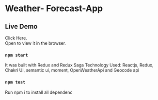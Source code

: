 # Weather- Forecast-App

## Live Demo

Click Here.\
Open to view it in the browser.

### `npm start`

It was built with Redux and Redux Saga
Technology Used: Reactjs, Redux, Chakri UI, semantic ui, moment, OpenWeatherApi and Geocode api

### `npm test`

Run npm i to install all dependenc